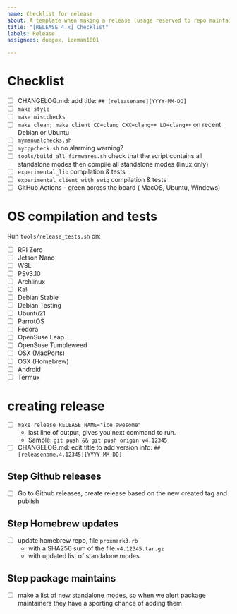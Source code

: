 ```yaml
---
name: Checklist for release
about: A template when making a release (usage reserved to repo maintainers)
title: "[RELEASE 4.x] Checklist"
labels: Release
assignees: doegox, iceman1001

---
```


# Checklist

- [ ] CHANGELOG.md: add title: `## [releasename][YYYY-MM-DD]`
- [ ] `make style`
- [ ] `make miscchecks`
- [ ] `make clean; make client CC=clang CXX=clang++ LD=clang++` on recent Debian or Ubuntu
- [ ] `mymanualchecks.sh`
- [ ] `mycppcheck.sh` no alarming warning?
- [ ] `tools/build_all_firmwares.sh` check that the script contains all standalone modes then compile all standalone modes (linux only)
- [ ] `experimental_lib` compilation & tests
- [ ] `experimental_client_with_swig` compilation & tests
- [ ] GitHub Actions - green across the board ( MacOS, Ubuntu, Windows)

# OS compilation and tests

Run `tools/release_tests.sh` on:

- [ ] RPI Zero
- [ ] Jetson Nano
- [ ] WSL
- [ ] PSv3.10
- [ ] Archlinux
- [ ] Kali
- [ ] Debian Stable
- [ ] Debian Testing
- [ ] Ubuntu21
- [ ] ParrotOS
- [ ] Fedora
- [ ] OpenSuse Leap
- [ ] OpenSuse Tumbleweed
- [ ] OSX (MacPorts)
- [ ] OSX (Homebrew)
- [ ] Android
- [ ] Termux

# creating release

- [ ] `make release RELEASE_NAME="ice awesome"`
  - last line of output,  gives you next command to run.
  - Sample:  `git push && git push origin v4.12345`
- [ ] CHANGELOG.md: edit title to add version info: `## [releasename.4.12345][YYYY-MM-DD]`

## Step Github releases

- [ ] Go to Github releases,  create release based on the new created tag and publish

## Step Homebrew updates

- [ ] update homebrew repo, file `proxmark3.rb`
  - with a SHA256 sum of the file `v4.12345.tar.gz`
  - with updated list of standalone modes

## Step package maintains

- [ ] make a list of new standalone modes, so when we alert package maintainers they have a sporting chance of adding them
